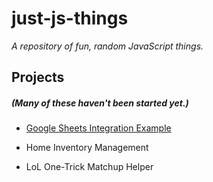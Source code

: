  # just-js-things
 
_A repository of fun, random JavaScript things._

## Projects
##### _(Many of these haven't been started yet.)_

* [Google Sheets Integration Example](/google-sheets-integration-example)
    
* Home Inventory Management

* LoL One-Trick Matchup Helper
